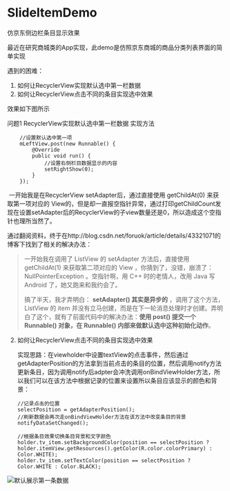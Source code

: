 # SlideItemDemo
仿京东侧边栏条目显示效果

最近在研究商城类的App实现，此demo是仿照京东商城的商品分类列表界面的简单实现

遇到的困难：

1. 如何让RecyclerView实现默认选中第一栏数据
2. 如何让RecyclerView点击不同的条目实现选中效果

效果如下图所示


问题1 RecyclerView实现默认选中第一栏数据 实现方法

        //设置默认选中第一项
        mLeftView.post(new Runnable() {
            @Override
            public void run() {
                //设置右侧栏目数据显示的内容
                setRightShow(0);
            }
        });
​	一开始我是在RecyclerView setAdapter后，通过直接使用 getChildAt(0) 来获取第一项对应的 View的，但是却一直报空指针异常，通过打印getChildCount发现在设置setAdapter后的RecyclerView的子view数量还是0，所以造成这个空指针也理所当然了。

​	通过翻阅资料，终于在http://blog.csdn.net/foruok/article/details/43321071的博客下找到了相关的解决办法：

> 一开始我在调用了 ListView 的 setAdapter 方法后，直接使用 getChildAt(1) 来获取第二项对应的 View ，你猜到了，没错，崩溃了： NullPointerException 。空指针啊，用 C++ 时的老情人，改用 Java 写 Android 了，她又跑来和我约会了。
>
> 搞了半天，我才弄明白： **setAdapter() 其实是异步的** ，调用了这个方法， ListView 的 item 并没有立马创建，而是在下一轮消息处理时才创建。弄明白了这个，就有了前面代码中的解决办法：**使用 post() 提交一个 Runnable() 对象，在 Runnable() 内部来做默认选中这种初始化动作**。



2. 如何让RecyclerView点击不同的条目实现选中效果

   实现思路：在viewholder中设置textView的点击事件，然后通过getAdapterPosition的方法拿到当前点击的条目的位置，然后调用notify方法更新条目，因为调用notify后adpter会冲洗调用onBindViewHolder方法，所以我们可以在该方法中根据记录的位置来设置所以条目应该显示的颜色和背景：

   ```
   //记录点击的位置
   selectPosition = getAdapterPosition();
   //刷新数据会再次走onBindViewHolder方法在该方法中改变条目的背景
   notifyDataSetChanged();
   ```

   ```
   //根据条目效果切换条目背景和文字颜色
   holder.tv_item.setBackgroundColor(position == selectPosition ? holder.itemView.getResources().getColor(R.color.colorPrimary) : Color.WHITE);
   holder.tv_item.setTextColor(position == selectPosition ? Color.WHITE : Color.BLACK);
   ```

 ![默认展示第一条数据](默认展示第一条数据.png)